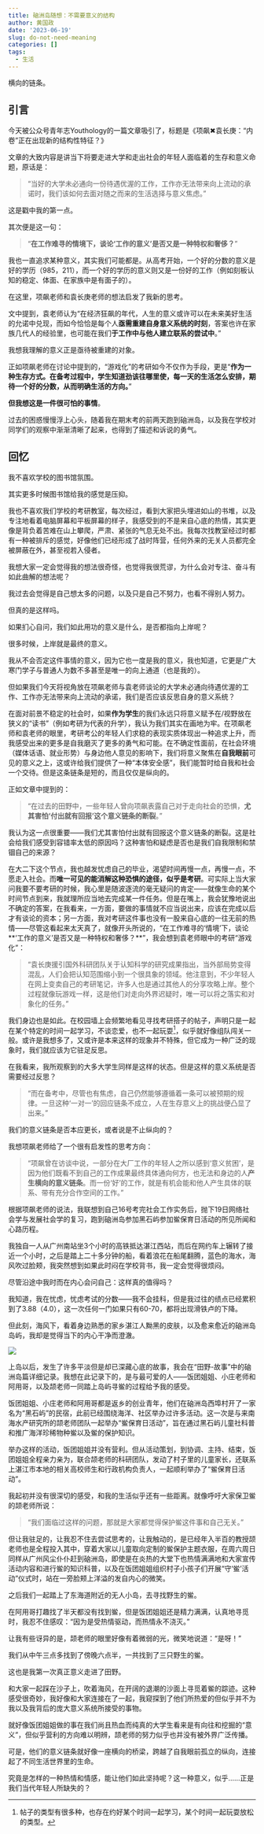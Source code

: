 ```yaml
---
title: 硇洲岛随想：不需要意义的结构
author: 黄国政
date: '2023-06-19'
slug: do-not-need-meaning
categories: []
tags:
  - 生活
---
```


横向的链条。

<!--more-->

## 引言

今天被公众号青年志Youthology的一篇文章吸引了，标题是《项飙✖袁长庚：“内卷”正在出现新的结构性特征？》

文章的大致内容是讲当下将要走进大学和走出社会的年轻人面临着的生存和意义命题，原话是：

> “当好的大学未必通向一份待遇优渥的工作，工作亦无法带来向上流动的承诺时，我们该如何去面对随之而来的生活选择与意义焦虑。”

这是戳中我的第一点。

其次便是这一句：

> “**在工作难寻的情境下，谈论‘工作的意义’是否又是一种特权和奢侈？**”

我也一直追求某种意义，其实我们可能都是。从高考开始，一个好的分数的意义是好的学历（985，211），而一个好的学历的意义则又是一份好的工作（例如刻板认知的稳定、体面、在家族中是有面子的）。

在这里，项飙老师和袁长庚老师的想法启发了我新的思考。

文中提到，袁老师认为“在经济狂飙的年代，人生的意义或许可以在未来美好生活的允诺中兑现，而如今恰恰是每个人**亟需重建自身意义系统的时刻**，答案也许在家族几代人的经验里，也可能在我们**于工作中与他人建立联系的尝试中**。”

我想我理解的意义正是亟待被重建的对象。

正如项飙老师在讨论中提到的，“游戏化”的考研如今不仅作为手段，更是“**作为一种生存方式。在备考过程中，学生知道劲该往哪里使，每一天的生活怎么安排，期待一个好的分数，从而明确生活的方向。**”

**但我想这是一件很可怕的事情**。

过去的困惑慢慢浮上心头，随着我在期末考的前两天跑到硇洲岛，以及我在学校对同学们的观察中渐渐清晰了起来，也得到了描述和诉说的勇气。

## 回忆

我不喜欢学校的图书馆氛围。

其实更多时候图书馆给我的感觉是压抑。

我也不喜欢我们学校的考研教室，每次经过，看到大家把头埋进如山的书堆，以及专注地看着电脑屏幕和平板屏幕的样子，我感受到的不是来自心底的热情，其实更像是背负着苦难在山上攀爬，严肃、紧张的气息无处不出。我每次找教室经过时都有一种被排斥的感觉，好像他们已经形成了战时阵营，任何外来的无关人员都完全被屏蔽在外，甚至视若入侵者。

我想大家一定会觉得我的想法很奇怪，也觉得我很荒谬，为什么会对专注、奋斗有如此曲解的想法呢？

我过去会觉得是自己想太多的问题，以及只是自己不努力，也看不得别人努力。

但真的是这样吗。

如果扪心自问，我们如此用功的意义是什么，是否都指向上岸呢？

很多时候，上岸就是最终的意义。

我从不会否定这件事情的意义，因为它也一度是我的意义，我也知道，它更是广大寒门学子与普通人为数不多甚至是唯一的向上通道（也是我的）。

但如果我们今天将视角放在项飙老师与袁老师谈论的大学未必通向待遇优渥的工作、工作亦无法带来向上流动的承诺，我们是否应该反思自身的意义系统？

在面对前景不稳定的社会时，如果**作为学生**的我们永远只将意义赋予在/视野放在狭义的“读书”（例如考研为代表的升学），我认为我们其实在画地为牢。在项飙老师和袁老师的眼里，考研考公的年轻人们求稳的表现实质体现出一种追求上升，而我感受出来的更多是自我磨灭了更多的勇气和可能。在不确定性面前，在社会环境（媒体话语、就业形势）与身边他人意见的影响下，我们将意义聚焦在**自我眼前**可见的意义之上，这或许给我们提供了一种“本体安全感”，我们能暂时给自我和社会一个交待。但是这条链条是短的，而且仅仅是纵向的。

正如文章中提到的：

> “在过去的田野中，一些年轻人曾向项飙表露自己对于走向社会的恐惧，**尤其害怕‘付出就有回报’这个意义链条的断裂**。”

我认为这一点很重要——我们尤其害怕付出就有回报这个意义链条的断裂。这是社会给我们感受到容错率太低的原因吗？这种害怕和疑虑是否也是我们自我限制和禁锢自己的来源？

在大二下这个节点，我也越发忧虑自己的毕业，渴望时间再慢一点，再慢一点，不愿走入社会。而**唯一可见的能消解这种恐惧的途径，似乎是考研**。可实际上当大家问我要不要考研的时候，我心里是随波逐流的毫无疑问的肯定——就像生命的某个时间节点到来，我就理所应当地去完成某一件任务。但是在嘴上，我会犹豫地说出不确定的答案，在我看来，一方面，要做的事情就不应当说出来，应该在完成以后才有谈论的资本；另一方面，我对考研这件事也没有一股来自心底的一往无前的热情——尽管这看起来太天真了，就像开头所说的，“在工作难寻的‘情境’下，谈论**‘工作的意义’是否又是一种特权和奢侈？**”，我会想到袁老师眼中的考研“游戏化”：

> “袁长庚援引国外科研团队关于认知科学的研究成果指出，当外部局势变得混乱，人们会把认知范围缩小到一个很具象的领域。他注意到，不少年轻人在网上变卖自己的考研笔记，许多人也是通过其他人的分享攻略上岸。整个过程就像玩游戏一样，这是他们对走向外界迟疑时，唯一可以将之落实和对象化的任务。”

我们身边也是如此。在校园墙上会频繁地看见寻找考研搭子的帖子，声明只是一起在某个特定的时间一起学习，不谈恋爱，也不一起玩耍[^parther]，似乎就好像组队闯关一般。或许是我想多了，又或许是本来这样的现象并不特殊，但它成为一种广泛的现象时，我们就应该为它驻足反思。

[^parther]: 帖子的类型有很多种，也存在约好某个时间一起学习，某个时间一起玩耍放松的类型。

在我看来，我所观察到的大多大学生同样是这样的状态。但是这样的意义系统是否需要经过反思？

> “而在备考中，尽管也有焦虑，自己仍然能够遵循着一条可以被预期的规律。一旦这种‘一对一’的回应链条不成立，人在生存意义上的挑战便凸显了出来。”

我们的意义链条是否本应更长，或者说是不止纵向的？

我想项飙老师给了一个很有启发性的思考方向：

> “项飙曾在访谈中说，一部分在大厂工作的年轻人之所以感到‘意义贫困’，是因为他们既看不到自己的工作成果最终具体通向何方，也无法和身边的人**产生横向的意义链条**。而一份‘好’的工作，就是有机会能和他人产生具体的联系、带有充分合作空间的工作。”

根据项飙老师的说法，我联想到自己16号考完社会工作实务后，抛下19日网络社会学与发展社会学的复习，跑到硇洲岛参加黑石屿参加鲎保育日活动的所见所闻和心路历程。

我独自一人从广州南站坐3个小时的高铁抵达湛江西站，而后在网约车上辗转了接近一个小时，之后是踏上二十多分钟的船，看着浪花在船尾翻腾，蓝色的海水，海风吹过脸颊，我突然想到如果此时闷在学校背书，我一定会觉得很烦闷。

尽管沿途中我时而在内心会问自己：这样真的值得吗？

我知道，我在忧虑，忧虑考试的分数——我不会挂科，但是我过往的绩点已经累积到了3.88（4.0），这一次任何一门如果只有60-70，都将出现滑铁卢的下降。

但此刻，海风下，看着身边熟悉的家乡湛江人黝黑的皮肤，以及愈来愈近的硇洲岛岛屿，我却是觉得当下的内心干净而澄澈。

![](/images/posts/2023/06/06-16-island.jpg)

上岛以后，发生了许多平淡但是却已深藏心底的故事，我会在“田野-故事”中的硇洲岛篇详细记录。我想在此记录下的，是与最可爱的人——饭团姐姐、小庄老师和阿用哥，以及颉老师一同踏上岛屿寻鲎的过程给予我的感受。

饭团姐姐、小庄老师和阿用哥都是返乡的创业青年，他们在硇洲岛西埠村开了一家名为“黑石屿”的民宿，此前已经围绕海洋、社区举办过许多活动。这一次是与来南海水产研究所的颉老师团队一起举办“鲎保育日活动”，旨在通过黑石屿儿童社科普和推广海洋珍稀物种鲎以及鲎的保护知识。

举办这样的活动，饭团姐姐并没有营利。但从活动策划，到协调、主持、结束，饭团姐姐全程亲力亲为，联合颉老师的科研团队，发动了村子里的儿童家长，还联系上湛江市本地的相关高校师生和行政机构负责人，一起顺利举办了“鲎保育日活动”。

我起初并没有很深切的感受，和我的生活似乎还有一些距离。就像呼吁大家保卫鲎的颉老师所说：

> “我们面临过这样的问题，那就是大家都觉得保护鲎这件事和自己无关。”

但让我驻足的，让我忍不住去尝试思考的，让我触动的，是已经年入半百的教授颉老师也是全程投入其中，穿着大家以儿童取向定制的鲎保护主题衣服，在周六周日同样从广州风尘仆仆赶到硇洲岛，即使是在炎热的大堂下也热情满满地和大家宣传活动内容和进行鲎的知识科普，以及在饭团姐姐组织村子小孩子们开展“守‘鲎’活动”仪式时，站在一旁脸颊上洋溢的发自内心的微笑。

之后我们一起踏上了东海道附近的无人小岛，去寻找野生的鲎。

在阿用哥打趣找了半天都没有找到鲎，但是饭团姐姐还是精力满满，认真地寻觅时，我忍不住感叹：“因为是受热情驱动，而热情永不浇灭。”

让我有些讶异的是，颉老师的眼里好像有着微弱的光，微笑地说道：“是呀！”

我们从中午三点多找到了傍晚六点半，一共找到了三只野生的鲎。

这也是我第一次真正意义走进了田野。

和大家一起踩在沙子上，吹着海风，在开阔的退潮的沙面上寻觅着鲎的踪迹。这种感受很奇妙，我好像和大家连接在了一起，我窥探到了他们所热爱的但似乎并不为我以及我背后的庞大意义系统所接受的事物。

就好像饭团姐姐做的事在我们尚且热血而纯真的大学生看来是有向往和挖掘的“意义”，但似乎营利的方向难以明辨，颉老师的努力似乎也并没有被外界广泛传播。

可是，他们的意义链条就好像一座横向的桥梁，跨越了自我眼前孤立的纵向，连接起了不同生活世界里的生命。

究竟是怎样的一种热情和情感，能让他们如此坚持呢？这一种意义，似乎……正是我们当代年轻人所缺失的？
